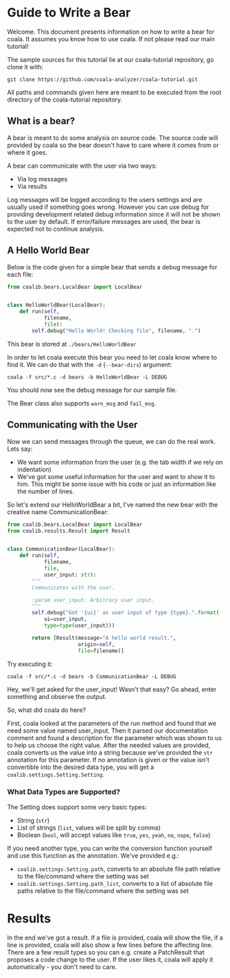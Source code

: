 # Guide to Write a Bear

Welcome. This document presents information on how to write a bear for coala.
It assumes you know how to use coala. If not please read our main tutorial!

The sample sources for this tutorial lie at our coala-tutorial repository, go
clone it with:

```
git clone https://github.com/coala-analyzer/coala-tutorial.git
```

All paths and commands given here are meant to be executed from the root
directory of the coala-tutorial repository.

## What is a bear?

A bear is meant to do some analysis on source code. The source code will
provided by coala so the bear doesn't have to care where it comes from or where
it goes.

A bear can communicate with the user via two ways:

 * Via log messages
 * Via results

Log messages will be logged according to the users settings and are usually
used if something goes wrong. However you can use debug for providing
development related debug information since it will not be shown to the user by
default. If error/failure messages are used, the bear is expected not to
continue analysis.

## A Hello World Bear

Below is the code given for a simple bear that sends a debug message for each
file:

```python
from coalib.bears.LocalBear import LocalBear


class HelloWorldBear(LocalBear):
    def run(self,
            filename,
            file):
        self.debug("Hello World! Checking file", filename, ".")
```

This bear is stored at `./bears/HelloWorldBear`

In order to let coala execute this bear you need to let coala know where to
find it. We can do that with the `-d` (`--bear-dirs`) argument:

`coala -f src/*.c -d bears -b HelloWorldBear -L DEBUG`

You should now see the debug message for our sample file.

The Bear class also supports `warn_msg` and `fail_msg`.

## Communicating with the User

Now we can send messages through the queue, we can do the real work. Lets say:

 * We want some information from the user (e.g. the tab width if we rely on
   indentation)
 * We've got some useful information for the user and want to show it to him.
   This might be some issue with his code or just an information like the
   number of lines.

So let's extend our HelloWorldBear a bit, I've named the new bear with the
creative name CommunicationBear:

```python
from coalib.bears.LocalBear import LocalBear
from coalib.results.Result import Result


class CommunicationBear(LocalBear):
    def run(self,
            filename,
            file,
            user_input: str):
        """
        Communicates with the user.

        :param user_input: Arbitrary user input.
        """
        self.debug("Got '{ui}' as user input of type {type}.".format(
            ui=user_input,
            type=type(user_input)))

        return [Result(message="A hello world result.",
                       origin=self,
                       file=filename)]
```

Try executing it:

```
coala -f src/*.c -d bears -b CommunicationBear -L DEBUG
```

Hey, we'll get asked for the user_input! Wasn't that easy? Go ahead, enter
something and observe the output.

So, what did coala do here?

First, coala looked at the parameters of the run method and found that we
need some value named user_input. Then it parsed our documentation comment and
found a description for the parameter which was shown to us to help us choose
the right value. After the needed values are provided, coala converts us the
value into a string because we've provided the `str` annotation for this
parameter. If no annotation is given or the value isn't convertible into the
desired data type, you will get a `coalib.settings.Setting.Setting`.

### What Data Types are Supported?

The Setting does support some very basic types:

 * String (`str`)
 * List of strings (`list`, values will be split by comma)
 * Boolean (`bool`, will accept values like `true`, `yes`, `yeah`, `no`,
   `nope`, `false`)

If you need another type, you can write the conversion function yourself and
use this function as the annotation. We've provided e.g.:

 * `coalib.settings.Setting.path`, converts to an absolute file path relative
   to the file/command where the setting was set
 * `coalib.settings.Setting.path_list`, converts to a list of absolute file
   paths relative to the file/command where the setting was set

# Results

In the end we've got a result. If a file is provided, coala will show the file,
if a line is provided, coala will also show a few lines before the affecting
line. There are a few result types so you can e.g. create a PatchResult that
proposes a code change to the user. If the user likes it, coala will apply it
automatically - you don't need to care.
